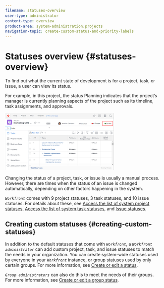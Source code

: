 ```yaml
---
filename: statuses-overview
user-type: administrator
content-type: overview
product-area: system-administration;projects
navigation-topic: create-custom-status-and-priority-labels
---
```




# Statuses overview {#statuses-overview}

To find out what the current state of development is for a project, task, or issue, a user can view its status.


For example, in this project, the status Planning indicates that the project’s manager is currently planning aspects of the project such as its timeline, task assignments, and approvals.


![](assets/statuses-overview-350x184.png)




Changing the status of a project, task, or issue is usually a manual process. However, there are times when the status of an issue is changed automatically, depending on other factors happening in the system.


*`Workfront`* comes with 9 project statuses, 3 task statuses, and 10 issue statuses. For details about these, see [Access the list of system project statuses](project-statuses.md), [Access the list of system task statuses](task-statuses.md), and [Issue statuses](issue-statuses.md).


## Creating custom statuses {#creating-custom-statuses}

In addition to the default statuses that come with *`Workfront`*, a *`Workfront administrator`* can add custom project, task, and issue statuses to match the needs in your organization. You can create system-wide statuses used by everyone in your *`Workfront`* instance, or group statuses used by only certain groups. For more information, see [Create or edit a status](create-or-edit-a-status.md).


*`Group administrators`* can also do this to meet the needs of their groups. For more information, see [Create or edit a group status](create-or-edit-a-group-status.md).
